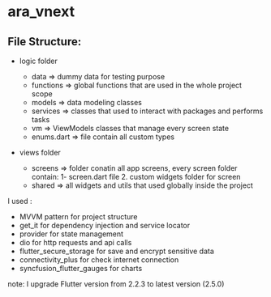 # ara_vnext

## File Structure:
- logic folder
    - data => dummy data for testing purpose
    - functions => global functions that are used in the whole project scope
    - models => data modeling classes
    - services => classes that used to interact with packages and performs tasks
    - vm => ViewModels classes that manage every screen state
    - enums.dart => file contain all custom types

- views folder
    - screens => folder conatin all app screens, every screen folder contain:
        1- screen.dart file
        2. custom widgets folder for screen
    - shared => all widgets and utils that used globally inside the project

I used :
- MVVM pattern for project structure
- get_it for dependency injection and service locator
- provider for state management
- dio for http requests and api calls
- flutter_secure_storage for save and encrypt sensitive data
- connectivity_plus for check internet connection
- syncfusion_flutter_gauges for charts

note: I upgrade Flutter version from 2.2.3 to latest version (2.5.0)
